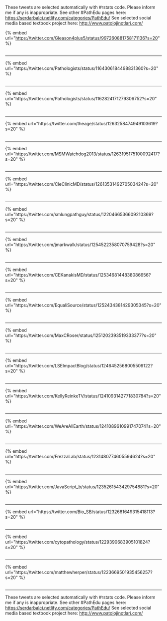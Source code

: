 

These tweets are selected automatically with #rstats code. Please inform me if any is inappropriate.
See other #PathEdu pages here: https://serdarbalci.netlify.com/categories/PathEdu/ 
See selected social media based textbook project here: http://www.patolojinotlari.com/

{% embed url="https://twitter.com/Gleason4plus5/status/997260881758171136?s=20" %}<br>
<br>
<hr>
{% embed url="https://twitter.com/Pathologists/status/1164306184498831360?s=20" %}<br>
<br>
<hr>
{% embed url="https://twitter.com/Pathologists/status/1162824171279306752?s=20" %}<br>
<br>
<hr>
{% embed url="https://twitter.com/theage/status/1263258474949103619?s=20" %}<br>
<br>
<hr>
{% embed url="https://twitter.com/MSMWatchdog2013/status/1263195175100092417?s=20" %}<br>
<br>
<hr>
{% embed url="https://twitter.com/CleClinicMD/status/1261353149270503424?s=20" %}<br>
<br>
<hr>
{% embed url="https://twitter.com/smlungpathguy/status/1220466536609210369?s=20" %}<br>
<br>
<hr>
{% embed url="https://twitter.com/jmarkwalk/status/1254522358070759428?s=20" %}<br>
<br>
<hr>
{% embed url="https://twitter.com/CEKanakisMD/status/1253468144838086656?s=20" %}<br>
<br>
<hr>
{% embed url="https://twitter.com/EqualiSource/status/1252434381429305345?s=20" %}<br>
<br>
<hr>
{% embed url="https://twitter.com/MaxCRoser/status/1251202393519333377?s=20" %}<br>
<br>
<hr>
{% embed url="https://twitter.com/LSEImpactBlog/status/1246452568005509122?s=20" %}<br>
<br>
<hr>
{% embed url="https://twitter.com/KellyReinkeTV/status/1241093142771830784?s=20" %}<br>
<br>
<hr>
{% embed url="https://twitter.com/WeAreAllEarth/status/1241089610991747074?s=20" %}<br>
<br>
<hr>
{% embed url="https://twitter.com/FrezzaLab/status/1231480774605594624?s=20" %}<br>
<br>
<hr>
{% embed url="https://twitter.com/JavaScript_b/status/1235261543429754881?s=20" %}<br>
<br>
<hr>
{% embed url="https://twitter.com/Bio_SB/status/1232681649315418113?s=20" %}<br>
<br>
<hr>
{% embed url="https://twitter.com/cytopathology/status/1229390683905101824?s=20" %}<br>
<br>
<hr>
{% embed url="https://twitter.com/matthewherper/status/1223669501935456257?s=20" %}<br>
<br>
<hr>


These tweets are selected automatically with #rstats code. Please inform me if any is inappropriate.
See other #PathEdu pages here: https://serdarbalci.netlify.com/categories/PathEdu/ 
See selected social media based textbook project here: http://www.patolojinotlari.com/
